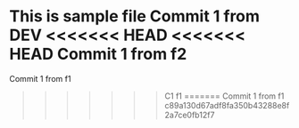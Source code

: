 This is sample file
Commit 1 from DEV
<<<<<<< HEAD
<<<<<<< HEAD
Commit 1 from f2
=======
Commit 1 from f1
>>>>>>> C1 f1
=======
Commit 1 from f1
>>>>>>> c89a130d67adf8fa350b43288e8f2a7ce0fb12f7
